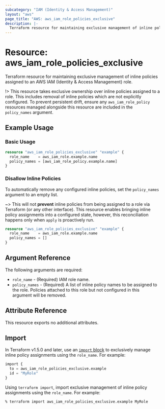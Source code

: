 ```yaml
---
subcategory: "IAM (Identity & Access Management)"
layout: "aws"
page_title: "AWS: aws_iam_role_policies_exclusive"
description: |-
  Terraform resource for maintaining exclusive management of inline policies assigned to an AWS IAM (Identity & Access Management) role.
---
```

# Resource: aws_iam_role_policies_exclusive

Terraform resource for maintaining exclusive management of inline policies assigned to an AWS IAM (Identity & Access Management) role.

!> This resource takes exclusive ownership over inline policies assigned to a role. This includes removal of inline policies which are not explicitly configured. To prevent persistent drift, ensure any `aws_iam_role_policy` resources managed alongside this resource are included in the `policy_names` argument.

## Example Usage

### Basic Usage

```terraform
resource "aws_iam_role_policies_exclusive" "example" {
  role_name    = aws_iam_role.example.name
  policy_names = [aws_iam_role_policy.example.name]
}
```

### Disallow Inline Policies

To automatically remove any configured inline policies, set the `policy_names` argument to an empty list.

~> This will not __prevent__ inline policies from being assigned to a role via Terraform (or any other interface). This resource enables bringing inline policy assignments into a configured state, however, this reconciliation happens only when `apply` is proactively run.

```terraform
resource "aws_iam_role_policies_exclusive" "example" {
  role_name    = aws_iam_role.example.name
  policy_names = []
}
```

## Argument Reference

The following arguments are required:

* `role_name` - (Required) IAM role name.
* `policy_names` - (Required) A list of inline policy names to be assigned to the role. Policies attached to this role but not configured in this argument will be removed.

## Attribute Reference

This resource exports no additional attributes.

## Import

In Terraform v1.5.0 and later, use an [`import` block](https://developer.hashicorp.com/terraform/language/import) to exclusively manage inline policy assignments using the `role_name`. For example:

```terraform
import {
  to = aws_iam_role_policies_exclusive.example
  id = "MyRole"
}
```

Using `terraform import`, import exclusive management of inline policy assignments using the `role_name`. For example:

```console
% terraform import aws_iam_role_policies_exclusive.example MyRole
```
